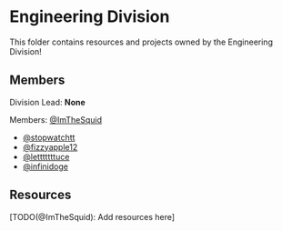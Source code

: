 # Engineering Division

This folder contains resources and projects owned by the Engineering Division!

## Members

Division Lead: **None**

Members: [@ImTheSquid](https://github.com/purduehackers/dark-forest/blob/main/people/organizers/imthesquid.md)
- [@stopwatchtt](https://github.com/purduehackers/dark-forest/blob/main/people/organizers/stopwatchtt.md)
- [@fizzyapple12](https://github.com/purduehackers/dark-forest/blob/main/people/organizers/fizzyapple12.md)
- [@letttttttuce](https://github.com/purduehackers/dark-forest/blob/main/people/organizers/letttttttuce.md)
- [@infinidoge](https://github.com/purduehackers/dark-forest/blob/main/people/organizers/infinidoge.md)

## Resources

[TODO(@ImTheSquid): Add resources here]
